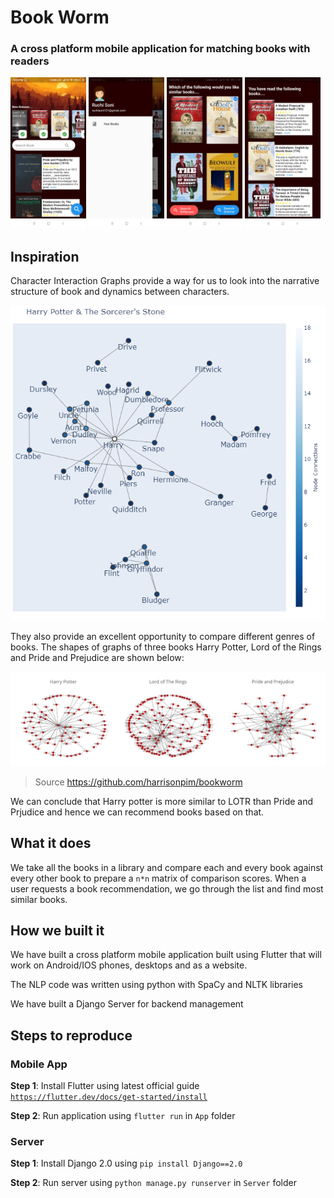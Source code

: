 # Book Worm

### A cross platform mobile application for matching books with readers
    
<img src=Screenshots/main.jpeg width=24%> <img src=Screenshots/drawer.jpeg width=24%> <img src=Screenshots/search.jpeg width=24%> <img src=Screenshots/yourbooks.jpeg width=24%>


## Inspiration 
Character Interaction Graphs provide a way for us to look into the narrative structure of book and dynamics between characters.

<img src="Screenshots/hp_graph.png">

They also provide an excellent opportunity to compare different genres of books. The shapes of graphs of three books Harry Potter, Lord of the Rings and Pride and Prejudice are shown below:

<img src="Screenshots/novel_similarity.jpg">

> Source https://github.com/harrisonpim/bookworm

We can conclude that Harry potter is more similar to LOTR than Pride and Prjudice and hence we can recommend books based on that.

## What it does 

We take all the books in a library and compare each and every book against every other book to prepare a `n*n` matrix of comparison scores. When a user requests a book recommendation, we go through the list and find most similar books.

## How we built it
We have built a cross platform mobile application built using Flutter that will work on Android/IOS phones, desktops and as a website.

The NLP code was written using python with SpaCy and NLTK libraries

We have built a Django Server for backend management

## Steps to reproduce

### Mobile App
**Step 1**: Install Flutter using latest official guide [`https://flutter.dev/docs/get-started/install`](https://flutter.dev/docs/get-started/install)

**Step 2**: Run application using  `flutter run` in `App` folder

### Server
**Step 1**: Install Django 2.0 using `pip install Django==2.0`

**Step 2**: Run server using `python manage.py runserver` in `Server` folder

